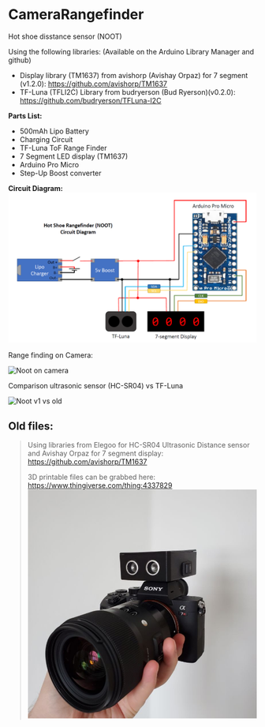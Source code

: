 # CameraRangefinder
Hot shoe disstance sensor (NOOT)

Using the following libraries: (Available on the Arduino Library Manager and github)
- Display library (TM1637) from avishorp (Avishay Orpaz) for 7 segment (v1.2.0): https://github.com/avishorp/TM1637
- TF-Luna (TFLI2C) Library from budryerson (Bud Ryerson)(v0.2.0): https://github.com/budryerson/TFLuna-I2C

**Parts List:**
- 500mAh Lipo Battery
- Charging Circuit
- TF-Luna ToF Range Finder
- 7 Segment LED display (TM1637)
- Arduino Pro Micro
- Step-Up Boost converter

**Circuit Diagram:**
![Arduino & component diagram](https://github.com/kumoishibo/CameraRangefinder/blob/master/images/Circuit%20Diagram.png)


Range finding on Camera:

![Noot on camera](https://i.imgur.com/Wgngq72.gif)

Comparison ultrasonic sensor (HC-SR04) vs TF-Luna

![Noot v1 vs old](https://i.imgur.com/RxD5CzA.gif)

## Old files:

>	Using libraries from Elegoo for HC-SR04 Ultrasonic Distance sensor and Avishay Orpaz for 7 segment display: https://github.com/avishorp/TM1637
>
>	3D printable files can be grabbed here:
>	https://www.thingiverse.com/thing:4337829
> ![Old Noot](https://github.com/kumoishibo/CameraRangefinder/blob/master/images/NOOT-old.jpg)
